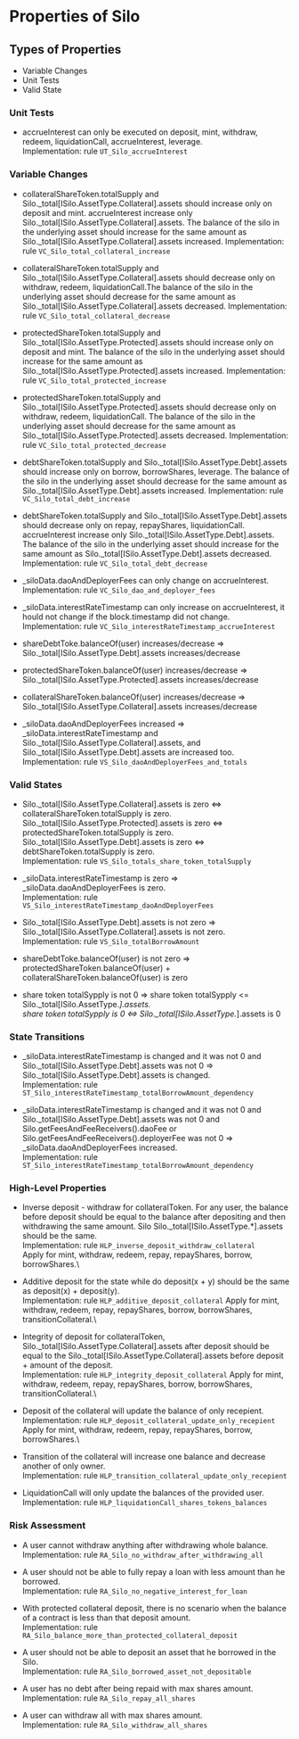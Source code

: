 # Properties of Silo

## Types of Properties

- Variable Changes
- Unit Tests
- Valid State

### Unit Tests
- accrueInterest can only be executed on deposit, mint, withdraw,
  redeem, liquidationCall, accrueInterest, leverage.\
  Implementation: rule `UT_Silo_accrueInterest`

### Variable Changes

- collateralShareToken.totalSupply and Silo._total[ISilo.AssetType.Collateral].assets should increase only on deposit and mint. accrueInterest increase only Silo._total[ISilo.AssetType.Collateral].assets. The balance of the silo in the underlying asset should increase for the same amount as Silo._total[ISilo.AssetType.Collateral].assets increased.
  Implementation: rule `VC_Silo_total_collateral_increase`

- collateralShareToken.totalSupply and Silo._total[ISilo.AssetType.Collateral].assets should decrease only on withdraw, redeem, liquidationCall.The balance of the silo in the underlying asset should decrease for the same amount as Silo._total[ISilo.AssetType.Collateral].assets decreased.
  Implementation: rule `VC_Silo_total_collateral_decrease`

- protectedShareToken.totalSupply and Silo._total[ISilo.AssetType.Protected].assets should increase only on deposit and mint. The balance of the silo in the underlying asset should increase for the same amount as Silo._total[ISilo.AssetType.Protected].assets increased.
  Implementation: rule `VC_Silo_total_protected_increase`

- protectedShareToken.totalSupply and Silo._total[ISilo.AssetType.Protected].assets should decrease only on withdraw, redeem, liquidationCall. The balance of the silo in the underlying asset should decrease for the same amount as Silo._total[ISilo.AssetType.Protected].assets decreased.
  Implementation: rule `VC_Silo_total_protected_decrease`

- debtShareToken.totalSupply and Silo._total[ISilo.AssetType.Debt].assets should increase only on borrow, borrowShares, leverage. The balance of the silo in the underlying asset should decrease for the same amount as Silo._total[ISilo.AssetType.Debt].assets increased.
  Implementation: rule `VC_Silo_total_debt_increase`

- debtShareToken.totalSupply and Silo._total[ISilo.AssetType.Debt].assets should decrease only on repay, repayShares, liquidationCall. accrueInterest increase only Silo._total[ISilo.AssetType.Debt].assets. The balance of the silo in the underlying asset should increase for the same amount as Silo._total[ISilo.AssetType.Debt].assets decreased.
  Implementation: rule `VC_Silo_total_debt_decrease`

- _siloData.daoAndDeployerFees can only change on accrueInterest.\
  Implementation: rule `VC_Silo_dao_and_deployer_fees`

- _siloData.interestRateTimestamp can only increase on accrueInterest, it hould not change if the block.timestamp did not change.\
  Implementation: rule `VC_Silo_interestRateTimestamp_accrueInterest`

- shareDebtToke.balanceOf(user) increases/decrease => Silo._total[ISilo.AssetType.Debt].assets increases/decrease

- protectedShareToken.balanceOf(user) increases/decrease => Silo._total[ISilo.AssetType.Protected].assets increases/decrease

- collateralShareToken.balanceOf(user) increases/decrease => Silo._total[ISilo.AssetType.Collateral].assets increases/decrease

- _siloData.daoAndDeployerFees increased => _siloData.interestRateTimestamp and
  Silo._total[ISilo.AssetType.Collateral].assets, and Silo._total[ISilo.AssetType.Debt].assets are increased too.\
  Implementation: rule `VS_Silo_daoAndDeployerFees_and_totals`

### Valid States

- Silo._total[ISilo.AssetType.Collateral].assets is zero <=> collateralShareToken.totalSupply is zero.\
  Silo._total[ISilo.AssetType.Protected].assets is zero <=> protectedShareToken.totalSupply is zero.\
  Silo._total[ISilo.AssetType.Debt].assets is zero <=> debtShareToken.totalSupply is zero.\
  Implementation: rule `VS_Silo_totals_share_token_totalSupply`

- _siloData.interestRateTimestamp is zero => _siloData.daoAndDeployerFees is zero.\
  Implementation: rule `VS_Silo_interestRateTimestamp_daoAndDeployerFees`

- Silo._total[ISilo.AssetType.Debt].assets is not zero => Silo._total[ISilo.AssetType.Collateral].assets is not zero.\
  Implementation: rule `VS_Silo_totalBorrowAmount`

- shareDebtToke.balanceOf(user) is not zero => protectedShareToken.balanceOf(user) + collateralShareToken.balanceOf(user) is zero

- share token totalSypply is not 0 => share token totalSypply <= Silo._total[ISilo.AssetType.*].assets.\
  share token totalSypply is 0 <=> Silo._total[ISilo.AssetType.*].assets is 0

### State Transitions

- _siloData.interestRateTimestamp is changed and it was not 0
  and Silo._total[ISilo.AssetType.Debt].assets was not 0 =>
  Silo._total[ISilo.AssetType.Debt].assets is changed.\
  Implementation: rule `ST_Silo_interestRateTimestamp_totalBorrowAmount_dependency`

- _siloData.interestRateTimestamp is changed and it was not 0
  and Silo._total[ISilo.AssetType.Debt].assets was not 0 and Silo.getFeesAndFeeReceivers().daoFee or Silo.getFeesAndFeeReceivers().deployerFee was not 0 => _siloData.daoAndDeployerFees increased.\
  Implementation: rule `ST_Silo_interestRateTimestamp_totalBorrowAmount_dependency`

### High-Level Properties

- Inverse deposit - withdraw for collateralToken. For any user, the balance before deposit
  should be equal to the balance after depositing and then withdrawing the same amount. Silo Silo._total[ISilo.AssetType.*].assets should be the same.\
  Implementation: rule `HLP_inverse_deposit_withdraw_collateral`\
  Apply for mint, withdraw, redeem, repay, repayShares, borrow, borrowShares.\

- Additive deposit for the state while do deposit(x + y)
  should be the same as deposit(x) + deposit(y). \
  Implementation: rule `HLP_additive_deposit_collateral`
  Apply for mint, withdraw, redeem, repay, repayShares, borrow, borrowShares, transitionCollateral.\

- Integrity of deposit for collateralToken, Silo._total[ISilo.AssetType.Collateral].assets after deposit
  should be equal to the Silo._total[ISilo.AssetType.Collateral].assets before deposit + amount of the deposit.\
  Implementation: rule `HLP_integrity_deposit_collateral`
  Apply for mint, withdraw, redeem, repay, repayShares, borrow, borrowShares, transitionCollateral.\

- Deposit of the collateral will update the balance of only recepient.\
  Implementation: rule `HLP_deposit_collateral_update_only_recepient`
  Apply for mint, withdraw, redeem, repay, repayShares, borrow, borrowShares.\

- Transition of the collateral will increase one balance and decrease another of only owner.\
  Implementation: rule `HLP_transition_collateral_update_only_recepient`

- LiquidationCall will only update the balances of the provided user.
  Implementation: rule `HLP_liquidationCall_shares_tokens_balances`

### Risk Assessment

- A user cannot withdraw anything after withdrawing whole balance.\
  Implementation: rule `RA_Silo_no_withdraw_after_withdrawing_all`

- A user should not be able to fully repay a loan with less amount than he borrowed.\
  Implementation: rule `RA_Silo_no_negative_interest_for_loan`

- With protected collateral deposit, there is no scenario when the balance of
  a contract is less than that deposit amount.\
  Implementation: rule `RA_Silo_balance_more_than_protected_collateral_deposit`

- A user should not be able to deposit an asset that he borrowed in the Silo.\
  Implementation: rule `RA_Silo_borrowed_asset_not_depositable`

- A user has no debt after being repaid with max shares amount. \
  Implementation: rule `RA_Silo_repay_all_shares`

- A user can withdraw all with max shares amount. \
  Implementation: rule `RA_Silo_withdraw_all_shares`